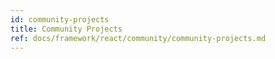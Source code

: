 ```yaml
---
id: community-projects
title: Community Projects
ref: docs/framework/react/community/community-projects.md
---
```


